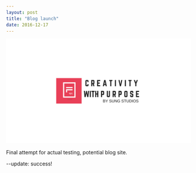 ```yaml
---
layout: post
title: "Blog launch"
date: 2016-12-17
---
```


![alt text](/image/travel.png "Personal Logo")

Final attempt for actual testing, potential blog site.


--update: success!
